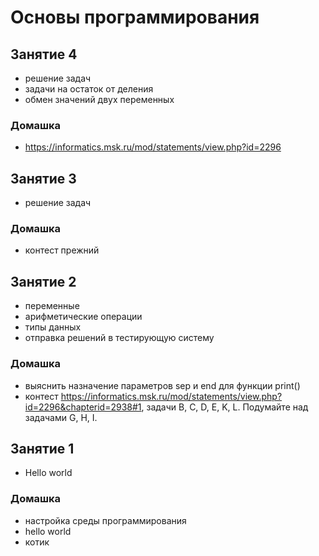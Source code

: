 # Основы программирования
## Занятие 4
+ решение задач
+ задачи на остаток от деления
+ обмен значений двух переменных
### Домашка
+ https://informatics.msk.ru/mod/statements/view.php?id=2296

## Занятие 3
+ решение задач
### Домашка
+ контест прежний

## Занятие 2
+ переменные
+ арифметические операции
+ типы данных
+ отправка решений в тестирующую систему

### Домашка
+ выяснить назначение параметров sep и end для функции print()
+ контест https://informatics.msk.ru/mod/statements/view.php?id=2296&chapterid=2938#1, задачи B, C, D, E, K, L. Подумайте над задачами G, H, I.

## Занятие 1
+ Hello world
### Домашка
+ настройка среды программирования
+ hello world
+ котик

